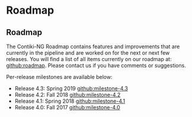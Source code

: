 # Roadmap

## Roadmap
The Contiki-NG Roadmap contains features and improvements that are currently in the pipeline and are worked on for the next or next few releases. You will find a list of all items currently on our roadmap at: [github:roadmap]. Please contact us if you have comments or suggestions.

Per-release milestones are available below:
* Release 4.3: Spring 2019 [github:milestone-4.3]
* Release 4.2: Fall 2018 [github:milestone-4.2]
* Release 4.1: Spring 2018 [github:milestone-4.1]
* Release 4.0: Fall 2017 [github:milestone-4.0]

[github:roadmap]: https://github.com/contiki-ng/contiki-ng/issues?q=is%3Aopen+is%3Aissue+label%3Aroadmap
[github:milestone-4.0]: https://github.com/contiki-ng/contiki-ng/issues?utf8=%E2%9C%93&q=is%3Aissue%20milestone%3A%22Version%204.0%22
[github:milestone-4.1]: https://github.com/contiki-ng/contiki-ng/issues?utf8=%E2%9C%93&q=is%3Aissue%20milestone%3A%22Version%204.1%22
[github:milestone-4.2]: https://github.com/contiki-ng/contiki-ng/issues?utf8=%E2%9C%93&q=is%3Aissue%20milestone%3A%22Version%204.2%22
[github:milestone-4.3]: https://github.com/contiki-ng/contiki-ng/issues?utf8=%E2%9C%93&q=is%3Aissue%20milestone%3A%22Version%204.3%22
